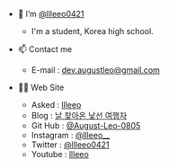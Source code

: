- 👋 I’m [@llleeo0421](github.com/llleeo0421)
  - I'm a student, Korea high school.

- 📫 Contact me
  - E-mail : dev.augustleo@gmail.com

- 🧑‍💻 Web Site
  - Asked : [llleeo](asked.kr/llleeo)
  - Blog : [날 찾아온 낯선 여행자](llleeo0421.tistory.com)
  - Git Hub : [@August-Leo-0805](github.com/August-Leo-0805)
  - Instagram : [@llleeo__](instagram.com/llleeo__)
  - Twitter : [@llleeo0421](twitter.com/llleeo0421)
  - Youtube : [llleeo](www.youtube.com/channel/UCoHALWM5iYLzsrytWGbNCxg)
